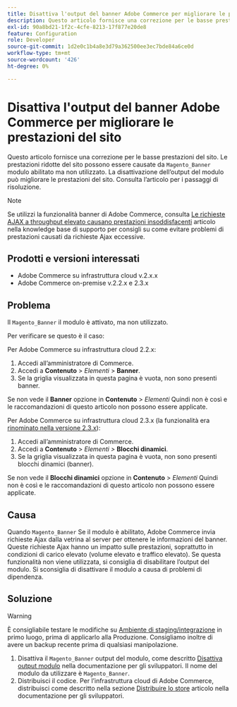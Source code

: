 ```yaml
---
title: Disattiva l'output del banner Adobe Commerce per migliorare le prestazioni del sito
description: Questo articolo fornisce una correzione per le basse prestazioni del sito. Le basse prestazioni del sito possono essere causate dall’attivazione ma non utilizzo del modulo "Magento_Banner". La disattivazione dell’output del modulo può migliorare le prestazioni del sito. Consulta l’articolo per i passaggi di risoluzione.
exl-id: 90a8bd21-1f2c-4cfe-8213-17f877e20de8
feature: Configuration
role: Developer
source-git-commit: 1d2e0c1b4a8e3d79a362500ee3ec7bde84a6ce0d
workflow-type: tm+mt
source-wordcount: '426'
ht-degree: 0%

---
```


# Disattiva l&#39;output del banner Adobe Commerce per migliorare le prestazioni del sito

Questo articolo fornisce una correzione per le basse prestazioni del sito. Le prestazioni ridotte del sito possono essere causate da `Magento_Banner` modulo abilitato ma non utilizzato. La disattivazione dell’output del modulo può migliorare le prestazioni del sito. Consulta l’articolo per i passaggi di risoluzione.

>[!NOTE]
>
>Se utilizzi la funzionalità banner di Adobe Commerce, consulta [Le richieste AJAX a throughput elevato causano prestazioni insoddisfacenti](/help/troubleshooting/miscellaneous/high-throughput-ajax-requests-cause-poor-performance.md) articolo nella knowledge base di supporto per consigli su come evitare problemi di prestazioni causati da richieste Ajax eccessive.

## Prodotti e versioni interessati

* Adobe Commerce su infrastruttura cloud v.2.x.x
* Adobe Commerce on-premise v.2.2.x e 2.3.x

## Problema

Il `Magento_Banner` il modulo è attivato, ma non utilizzato.

Per verificare se questo è il caso:

Per Adobe Commerce su infrastruttura cloud 2.2.x:

1. Accedi all’amministratore di Commerce.
1. Accedi a **Contenuto** > *Elementi* > **Banner**.
1. Se la griglia visualizzata in questa pagina è vuota, non sono presenti banner.

Se non vede il **Banner** opzione in **Contenuto** > *Elementi* Quindi non è così e le raccomandazioni di questo articolo non possono essere applicate.

Per Adobe Commerce su infrastruttura cloud 2.3.x (la funzionalità era [rinominato nella versione 2.3.x](https://devdocs.magento.com/guides/v2.3/release-notes/ReleaseNotes2.3.0Commerce.html#banner-now-dynamic-block)):

1. Accedi all’amministratore di Commerce.
1. Accedi a **Contenuto** > *Elementi >*  **Blocchi dinamici**.
1. Se la griglia visualizzata in questa pagina è vuota, non sono presenti blocchi dinamici (banner).

Se non vede il **Blocchi dinamici** opzione in **Contenuto** > *Elementi* Quindi non è così e le raccomandazioni di questo articolo non possono essere applicate.

## Causa

Quando `Magento_Banner` Se il modulo è abilitato, Adobe Commerce invia richieste Ajax dalla vetrina al server per ottenere le informazioni del banner. Queste richieste Ajax hanno un impatto sulle prestazioni, soprattutto in condizioni di carico elevato (volume elevato e traffico elevato). Se questa funzionalità non viene utilizzata, si consiglia di disabilitare l’output del modulo. Si sconsiglia di disattivare il modulo a causa di problemi di dipendenza.

## Soluzione

>[!WARNING]
>
>È consigliabile testare le modifiche su [Ambiente di staging/integrazione](/help/announcements/adobe-commerce-announcements/integration-environment-enhancement-request-pro-and-starter.md) in primo luogo, prima di applicarlo alla Produzione. Consigliamo inoltre di avere un backup recente prima di qualsiasi manipolazione.

1. Disattiva il `Magento_Banner` output del modulo, come descritto [Disattiva output modulo](https://devdocs.magento.com/guides/v2.3/config-guide/config/disable-module-output.html) nella documentazione per gli sviluppatori. Il nome del modulo da utilizzare è `Magento_Banner`.
1. Distribuisci il codice. Per l’infrastruttura cloud di Adobe Commerce, distribuisci come descritto nella sezione [Distribuire lo store](https://devdocs.magento.com/guides/v2.3/cloud/live/stage-prod-live.html) articolo nella documentazione per gli sviluppatori.
